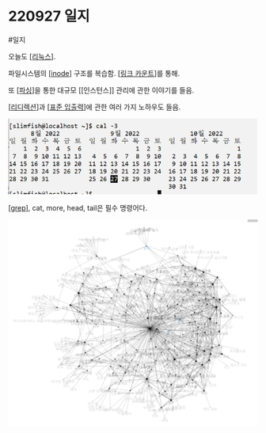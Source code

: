 # 220927 일지

#일지

오늘도 [[리눅스]].

파일시스템의 [[inode]] 구조를 복습함. [[링크 카운트]]를 통해.

또 [[파싱]]을 통한 대규모 [[인스턴스]] 관리에 관한 이야기를 들음. 

[[리디렉션]]과 [[표준 입출력]]에 관한 여러 가지 노하우도 들음.

![달력](../attachments/2022-09-27-16-33-44.png)

[[grep]], cat, more, head, tail은 필수 명령어다.


![](../attachments/2022-09-27-16-37-43.png)

[//begin]: # "Autogenerated link references for markdown compatibility"
[리눅스]: ../docs/리눅스.md "리눅스"
[inode]: ../docs/inode.md "inode"
[링크 카운트]: <../docs/링크 카운트.md> "링크 카운트"
[파싱]: ../docs/파싱.md "파싱"
[리디렉션]: ../docs/리디렉션.md "리디렉션"
[표준 입출력]: <../docs/표준 입출력.md> "표준 입출력(I/O)"
[grep]: ../docs/grep.md "grep"
[//end]: # "Autogenerated link references"